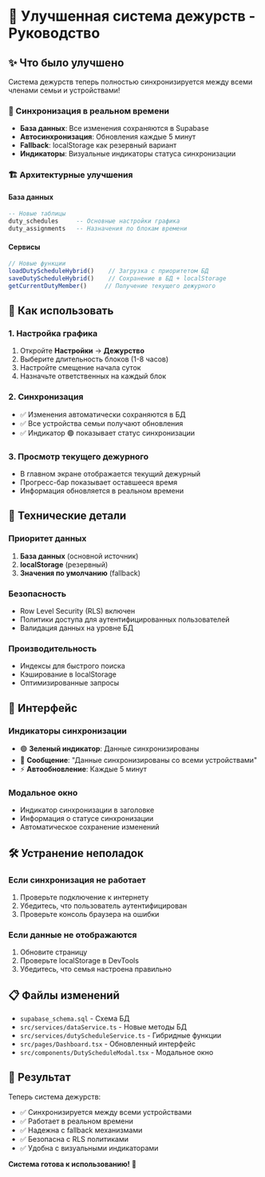 # 🎯 Улучшенная система дежурств - Руководство

## ✨ Что было улучшено

Система дежурств теперь полностью синхронизируется между всеми членами семьи и устройствами!

### 🔄 Синхронизация в реальном времени
- **База данных**: Все изменения сохраняются в Supabase
- **Автосинхронизация**: Обновления каждые 5 минут
- **Fallback**: localStorage как резервный вариант
- **Индикаторы**: Визуальные индикаторы статуса синхронизации

### 🏗️ Архитектурные улучшения

#### База данных
```sql
-- Новые таблицы
duty_schedules     -- Основные настройки графика
duty_assignments   -- Назначения по блокам времени
```

#### Сервисы
```typescript
// Новые функции
loadDutyScheduleHybrid()    // Загрузка с приоритетом БД
saveDutyScheduleHybrid()    // Сохранение в БД + localStorage
getCurrentDutyMember()     // Получение текущего дежурного
```

## 🚀 Как использовать

### 1. Настройка графика
1. Откройте **Настройки** → **Дежурство**
2. Выберите длительность блоков (1-8 часов)
3. Настройте смещение начала суток
4. Назначьте ответственных на каждый блок

### 2. Синхронизация
- ✅ Изменения автоматически сохраняются в БД
- ✅ Все устройства семьи получают обновления
- ✅ Индикатор 🟢 показывает статус синхронизации

### 3. Просмотр текущего дежурного
- В главном экране отображается текущий дежурный
- Прогресс-бар показывает оставшееся время
- Информация обновляется в реальном времени

## 🔧 Технические детали

### Приоритет данных
1. **База данных** (основной источник)
2. **localStorage** (резервный)
3. **Значения по умолчанию** (fallback)

### Безопасность
- Row Level Security (RLS) включен
- Политики доступа для аутентифицированных пользователей
- Валидация данных на уровне БД

### Производительность
- Индексы для быстрого поиска
- Кэширование в localStorage
- Оптимизированные запросы

## 📱 Интерфейс

### Индикаторы синхронизации
- 🟢 **Зеленый индикатор**: Данные синхронизированы
- 📡 **Сообщение**: "Данные синхронизированы со всеми устройствами"
- ⚡ **Автообновление**: Каждые 5 минут

### Модальное окно
- Индикатор синхронизации в заголовке
- Информация о статусе синхронизации
- Автоматическое сохранение изменений

## 🛠️ Устранение неполадок

### Если синхронизация не работает
1. Проверьте подключение к интернету
2. Убедитесь, что пользователь аутентифицирован
3. Проверьте консоль браузера на ошибки

### Если данные не отображаются
1. Обновите страницу
2. Проверьте localStorage в DevTools
3. Убедитесь, что семья настроена правильно

## 📋 Файлы изменений

- `supabase_schema.sql` - Схема БД
- `src/services/dataService.ts` - Новые методы БД
- `src/services/dutyScheduleService.ts` - Гибридные функции
- `src/pages/Dashboard.tsx` - Обновленный интерфейс
- `src/components/DutyScheduleModal.tsx` - Модальное окно

## 🎉 Результат

Теперь система дежурств:
- ✅ Синхронизируется между всеми устройствами
- ✅ Работает в реальном времени
- ✅ Надежна с fallback механизмами
- ✅ Безопасна с RLS политиками
- ✅ Удобна с визуальными индикаторами

**Система готова к использованию!** 🚀
